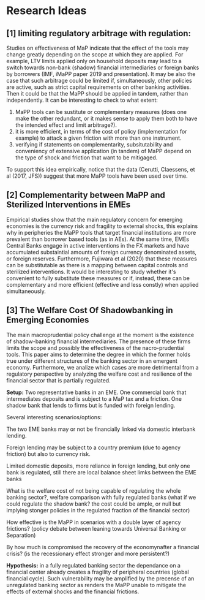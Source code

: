 <!--- This files contains possible research ideas to be pursued -->

# Research Ideas

## [1] limiting regulatory arbitrage with regulation: <!--- July 2020 -->

Studies on effectiveness of MaP indicate that the effect of the tools may change greatly depending on the scope at which they are applied. For example, 
LTV limits applied only on household deposits may lead to a switch towards non-bank (shadow) financial intermediaries or foreign banks by borrowers (IMF, iMaPP paper 2019 and presentation). It may be also the case that such arbitrage could be limited if, simultaneously, other policies are active, such as strict capital requirements on other banking activities. Then it could be that the MaPP should be applied in tandem, rather than independently. It can be interesting to check to what extent: 

1) MaPP tools can be sustitute or complementary measures (does one make the other redundant, or it makes sense to apply them both to have the intended effect and limit 
arbitrage?).
2) it is more efficient, in terms of the cost of policy (implementation for example) to attack a given friction with more than one instrument. 
3) verifying if statements on complementarity, subsitutability and conveniency of extensive application (in tandem) of MaPP depend on the type of shock and friction 
that want to be mitigaged. 

To support this idea empirically, notice that the data (Cerutti, Claessens, et al (2017, JFS)) suggest that more MaPP tools have been used over time.


## [2] Complementarity between MaPP and Sterilized Interventions in EMEs <!--- July 2020 -->

Empirical studies show that the main regulatory concern for emerging economies is the currency risk and fragility to external shocks, this explains why in peripheries the MaPP tools that target financial institutions are more prevalent than borrower based tools (as in AEs). At the same time, EMEs Central Banks engage in active interventions in the FX markets and have accumulated substaintial amounts of foreign currency denominated assets, or foreign reserves. Furthermore, Fujiwara et al (2020) that these measures can be substitutable as there is a mapping between capital controls and sterilized interventions. It would be interesting to study whether it's convenient to fully substitute these measures or if, instead, these can be complementary and more efficient (effective and less constly) when applied simultaneously.
<!--- Possible frameworks: SOE, or LOE with Center and Periphery. This work is highly motivated by the fact that EMEs care more about currency fluctuations when setting their macroprudential policies. That is one of the main features that distinguish them from AEs. -->

## [3] The Welfare Cost Of Shadowbanking in Emerging Economies

The main macroprudential policy challenge at the moment is the existence of shadow-banking financial intermediaries. The presence of these firms limits the scope and possibly the effectiveness of the nacro-prudential tools. This paper aims to determine the degree in which the former holds true under different structures of the banking sector in an emergent economy. Furthermore, we analize which cases are more detrimental from a regulatory perspective by analyzing the welfare cost and resilience of the financial sector that is partially regulated.

**Setup:** Two representative banks in an EME. One commercial bank that intermediates deposits and is subject to a MaP tax and a friction. One shadow bank that lends to firms but is funded with foreign lending. 

Several interesting scenarios/options:

The two EME banks may or not be financially linked via domestic interbank lending. 

Foreign lending may be subject to a country premium (due to agency friction) but also to currency risk.

Limited domestic deposits, more reliance in foreign lending, but only one bank is regulated, still there are local balance sheet limks between the EME banks 


What is the welfare cost of not being capable of regulating the whole banking sector?, welfare comparison with fully regulated banks (what if we could regulate the shadow bank? the cost could be ample, or null but implying stonger policies in the regulated fraction of the financial sector)

How effective is the MaPP in scenarios with a double layer of agency frictions? (policy debate between leaning towards Universal Banking or Separation)

By how much is compromised the recovery of the economynafter a financial crisis? (is the recessionary effect stronger and more persistent?)

**Hypothesis:** in a fully regulated banking sector the dependance on a financial center already creates a fragility of peripheral countries (global financial cycle). Such vulnerability may be amplified by the precense of an unregulated banking sector as renders the MaPP unable to mitigate the effects of external shocks and the financial frictions.
